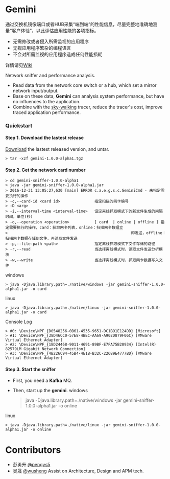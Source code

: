 # Gemini
通过交换机镜像端口或者HUB采集“端到端”的性能信息，尽量完整地准确地测量“客户体验”，以此评估应用性能的各项指标。

* 无需修改或者侵入所需监视的应用程序
* 无视应用程序繁杂的编程语言
* 不会对所需监视的应用程序造成任何性能损耗

详情请见[Wiki](https://github.com/skywalking-developer/gemini/wiki)

Network sniffer and performance analysis.

* Read data from the network core switch or a hub, which set a mirror network input/output.
* Base on these data, **Gemini** can analysis system performance, but have no influences to the application.
* Combine with the [sky-walking](https://github.com/wu-sheng/sky-walking) tracer, reduce the tracer's cost, improve traced application performance.

### Quickstart
#### Step 1. Download the lastest release
[Download](https://github.com/skywalking-developer/gemini/releases) the lastest released version, and untar.

    > tar -xzf gemini-1.0.0-alpha1.tgz  
    
#### Step 2. Get the network card number  

    > cd gemini-sniffer-1.0.0-alpha1
    > java -jar gemini-sniffer-1.0.0-alpha1.jar
    > 2016-12-31 13:05:27,630 [main] ERROR c.a.e.g.s.c.GeminiCmd - 未指定需要执行的操作
    > -c,--card-id <card id>               指定扫描的网卡编号
    > -D <arg>
    > -i,--interval-time <interval-time>   设定离线抓取模式下的新文件生成的间隔时间，单位(秒)
    > -o,--operation <operation>           [ card  | online | offline ] 指定需要执行的操作，card：获取网卡列表，online：扫描网卡数据立
    >                                                      即发送，offline：扫描网卡数据存储到文件，再读取文件发送
    > -p,--file-path <path>                指定离线抓取模式下文件存储的路径
    > -r,--read                            当选择离线模式时，读取文件发送分析模块
    > -w,--write                           当选择离线模式时，抓取网卡数据写入文件

windows  

    > java -Djava.library.path=./native/windows -jar gemini-sniffer-1.0.0-alpha1.jar -o card
    
linux

    > java -Djava.library.path=./native/linux -jar gemini-sniffer-1.0.0-alpha1.jar -o card
    
Console Log

    > #0: \Device\NPF_{D0548256-0B61-4535-9651-DC1B91E124DD} [Microsoft]
    > #1: \Device\NPF_{38D46CC0-57E8-4BEC-AA69-A902D879F06C} [VMware Virtual Ethernet Adapter]
    > #2: \Device\NPF_{18D24468-9011-4691-89BF-E7FA75B20934} [Intel(R) 82579LM Gigabit Network Connection]
    > #3: \Device\NPF_{4B226C94-45B4-4E1B-B32C-22689E4777BD} [VMware Virtual Ethernet Adapter]

#### Step 3. Start the sniffer 
* First, you need a **Kafka** MQ.
* Then, start up the **gemini**.
windows  

    > java -Djava.library.path=./native/windows -jar gemini-sniffer-1.0.0-alpha1.jar -o online  
    
linux  

    > java -Djava.library.path=./native/linux -jar gemini-sniffer-1.0.0-alpha1.jar -o online

# Contributors
* 彭勇升 [@pengys5](https://github.com/pengys5)
* 吴晟 [@wusheng](https://github.com/wu-sheng)  Assist on Architecture, Design and APM tech.

